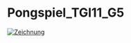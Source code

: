 # Pongspiel_TGI11_G5
[![Zeichnung](https://github.com/Schmutzkeks/Pongspiel_TGI11_G5/assets/40730534/02299f38-e981-4718-b897-01dc8a9816a8)](https://discord.gg/SbYZDwCm)
